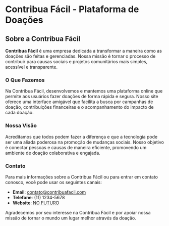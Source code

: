 # Contribua Fácil - Plataforma de Doações

## Sobre a Contribua Fácil

**Contribua Fácil** é uma empresa dedicada a transformar a maneira como as doações são feitas e gerenciadas. Nossa missão é tornar o processo de contribuir para causas sociais e projetos comunitários mais simples, acessível e transparente.

### O Que Fazemos

Na Contribua Fácil, desenvolvemos e mantemos uma plataforma online que permite aos usuários fazer doações de forma rápida e segura. Nosso site oferece uma interface amigável que facilita a busca por campanhas de doação, contribuições financeiras e o acompanhamento do impacto de cada doação.

### Nossa Visão

Acreditamos que todos podem fazer a diferença e que a tecnologia pode ser uma aliada poderosa na promoção de mudanças sociais. Nosso objetivo é conectar pessoas e causas de maneira eficiente, promovendo um ambiente de doação colaborativa e engajada.

### Contato

Para mais informações sobre a Contribua Fácil ou para entrar em contato conosco, você pode usar os seguintes canais:

- **Email**: contato@contribuafacil.com
- **Telefone**: (11) 1234-5678
- **Website**: [NO FUTURO](http://www.contribuafacil.com)

Agradecemos por seu interesse na Contribua Fácil e por apoiar nossa missão de tornar o mundo um lugar melhor através da doação.


